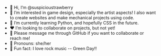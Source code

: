 - 🍓 Hi, I’m @suspicioustrawberry
- 🥝 I’m interested in game design, especially the artist aspects! I also want to create websites and make mechanical projects using code.
- 🐍 I’m currently learning Python, and hopefully CSS in the future.
- ❤ I’m looking to collaborate on projects, but not yet!
- 📮 Please message me through GitHub if you want to collaborate or reach me!
- 🦜 Pronouns: she/her
- 🎸 Fun fact: I love rock music -- Green Day!!

<!---
suspicioustrawberry/suspicioustrawberry is a ✨ special ✨ repository because its `README.md` (this file) appears on your GitHub profile.
You can click the Preview link to take a look at your changes.
--->
